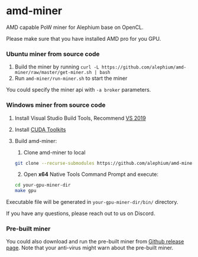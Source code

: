 # amd-miner

AMD capable PoW miner for Alephium base on OpenCL.

Please make sure that you have installed AMD pro for you GPU.

### Ubuntu miner from source code

1. Build the miner by running `curl -L https://github.com/alephium/amd-miner/raw/master/get-miner.sh | bash`
2. Run `amd-miner/run-miner.sh` to start the miner

You could specify the miner api with `-a broker` parameters.

### Windows miner from source code

1. Install Visual Studio Build Tools, Recommend [VS 2019](https://visualstudio.microsoft.com/vs/older-downloads/#visual-studio-2019-and-other-products)
2. Install [CUDA Toolkits](https://developer.nvidia.com/cuda-downloads?target_os=Windows&target_arch=x86_64)
3. Build amd-miner:
   1. Clone amd-miner to local

   ``` sh
   git clone --recurse-submodules https://github.com/alephium/amd-miner.git
   ```
   2. Open **x64** Native Tools Command Prompt and execute:

   ```sh
   cd your-gpu-miner-dir
   make gpu
   ```

Executable file will be generated in `your-gpu-miner-dir/bin/` directory.

If you have any questions, please reach out to us on Discord.

### Pre-built miner

You could also download and run the pre-built miner from [Github release page](https://github.com/alephium/amd-miner/releases). Note that your anti-virus might warn about the pre-built miner.
